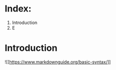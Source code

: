 # Index:
1. Introduction
2. E

# Introduction 
![[https://www.markdownguide.org/basic-syntax/]]












